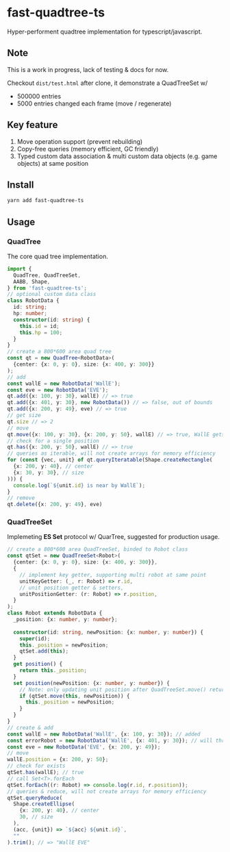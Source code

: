 # fast-quadtree-ts
Hyper-performent quadtree implementation for typescript/javascript.

## Note
This is a work in progress, lack of testing & docs for now. 

Checkout `dist/test.html` after clone, it demonstrate a QuadTreeSet w/ 
- 500000 entries
- 5000 entries changed each frame (move / regenerate)

## Key feature
1. Move operation support (prevent rebuilding)
2. Copy-free queries (memory efficient, GC friendly)
3. Typed custom data association & multi custom data objects (e.g. game objects) at same position

## Install
```bash
yarn add fast-quadtree-ts
```

## Usage
### QuadTree<T>
The core quad tree implementation.
```typescript
import {
  QuadTree, QuadTreeSet,
  AABB, Shape,
} from 'fast-quadtree-ts';
// optional custom data class
class RobotData {
  id: string;
  hp: number;
  constructor(id: string) {
    this.id = id;
    this.hp = 100;
  }
}
// create a 800*600 area quad tree
const qt = new QuadTree<RobotData>(
  {center: {x: 0, y: 0}, size: {x: 400, y: 300}}
);
// add
const wallE = new RobotData('WallE');
const eve = new RobotData('EVE');
qt.add({x: 100, y: 30}, wallE) // => true
qt.add({x: 401, y: 30}, new RobotData()) // => false, out of bounds
qt.add({x: 200, y: 49}, eve) // => true
// get size
qt.size // => 2
// move
qt.move({x: 100, y: 30}, {x: 200, y: 50}, wallE) // => true, WallE gets moved to near EVE
// check for a single position
qt.has({x: 200, y: 50}, wallE) // => true
// queries as iterable, will not create arrays for memory efficiency
for (const {vec, unit} of qt.queryIteratable(Shape.createRectangle(
  {x: 200, y: 40}, // center
  {x: 30, y: 30}, // size
))) {
  console.log(`${unit.id} is near by WallE`);
}
// remove
qt.delete({x: 200, y: 49}, eve)
```
### QuadTreeSet<T>
Implemeting **ES Set<T>** protocol w/ QuarTree, suggested for production usage.

```typescript
// create a 800*600 area QuadTreeSet, binded to Robot class
const qtSet = new QuadTreeSet<Robot>(
  {center: {x: 0, y: 0}, size: {x: 400, y: 300}},
  {
    // implement key getter, supporting multi robot at same point
    unitKeyGetter: (_, r: Robot) => r.id,
    // unit position getter & setters,
    unitPositionGetter: (r: Robot) => r.position,
  }
);
class Robot extends RobotData {
  _position: {x: number, y: number};
  
  constructor(id: string, newPosition: {x: number, y: number}) {
    super(id);
    this._position = newPosition;
    qtSet.add(this);
  }
  get position() {
    return this._position;
  }
  set position(newPosition: {x: number, y: number}) {
    // Note: only updating unit position after QuadTreeSet.move() returns true
    if (qtSet.move(this, newPosition)) {
      this._position = newPosition;
    }
  }
}
// create & add
const wallE = new RobotData('WallE', {x: 100, y: 30}); // added
const errorRobot = new RobotData('WallE', {x: 401, y: 30}); // will throw QuadTreePositionOutOfBoundsError
const eve = new RobotData('EVE', {x: 200, y: 49});
// move
wallE.position = {x: 200, y: 50};
// check for exists
qtSet.has(wallE); // true
// call Set<T>.forEach
qtSet.forEach((r: Robot) => console.log(r.id, r.position));
// queries & reduce, will not create arrays for memory efficiency
qtSet.queryReduce(
  Shape.createEllipse(
    {x: 200, y: 40}, // center
    30, // size
  ),
  (acc, {unit}) => `${acc} ${unit.id}`,
  ""
).trim(); // => "WallE EVE"

```